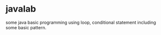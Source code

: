# javalab
some java basic programming using loop, conditional statement including some basic pattern.
